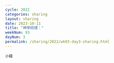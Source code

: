 ```yaml
---
cycle: 2022
categories: sharing
layout: sharing
date: 2023-10-11
title: "神學梳理："
weekNum: 93
dayNum: 3
permalink: /sharing/2022/wk93-day3-sharing.html
---
```


[](https://eccseattle.github.io/media/sharing/2022/wk093/2023-10-11-bin.m4a)

`小錢`
